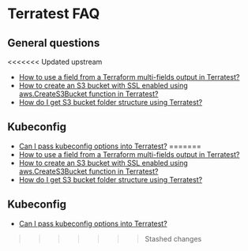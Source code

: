 # Terratest FAQ

## General questions

<<<<<<< Updated upstream
- [How to use a field from a Terraform multi-fields output in Terratest?](https://github.com/tnn-gruntwork-io/knowledge-base/discussions/217)
- [How to create an S3 bucket with SSL enabled using aws.CreateS3Bucket function in Terratest?](https://github.com/tnn-gruntwork-io/knowledge-base/discussions/195)
- [How do I get S3 bucket folder structure using Terratest?](https://github.com/tnn-gruntwork-io/knowledge-base/discussions/173)

## Kubeconfig

- [Can I pass kubeconfig options into Terratest?](https://github.com/tnn-gruntwork-io/knowledge-base/discussions/191)
=======
- [How to use a field from a Terraform multi-fields output in Terratest?](https://github.com/tnn-gruntwork-io/knowledge-base/discussions/217)
- [How to create an S3 bucket with SSL enabled using aws.CreateS3Bucket function in Terratest?](https://github.com/tnn-gruntwork-io/knowledge-base/discussions/195)
- [How do I get S3 bucket folder structure using Terratest?](https://github.com/tnn-gruntwork-io/knowledge-base/discussions/173)

## Kubeconfig

- [Can I pass kubeconfig options into Terratest?](https://github.com/tnn-gruntwork-io/knowledge-base/discussions/191)
>>>>>>> Stashed changes
